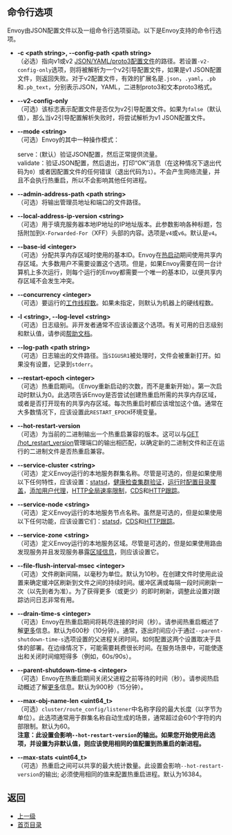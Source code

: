 ## 命令行选项

Envoy由JSON配置文件以及一组命令行选项驱动。以下是Envoy支持的命令行选项。

- **-c \<path string>, --config-path \<path string>**<br />
    （必选）指向v1或v2 [JSON/YAML/proto3配置文件]((../../Configurationreference/Overviewv2API.md))的路径。若设置`-v2-config-only`选项，则将被解析为一个v2引导配置文件，如果是v1 JSON配置文件，则返回失败。对于v2配置文件，有效的扩展名是`.json`，`.yaml`，`.pb`和`.pb_text`，分别表示JSON，YAML，二进制proto3和文本proto3格式。

- **--v2-config-only**<br />
    （可选）该标志表示配置文件是否仅为v2引导配置文件。如果为`false`（默认值），那么当v2引导配置解析失败时，将尝试解析为v1 JSON配置文件。

- **--mode \<string>**<br />
    （可选）Envoy的其中一种操作模式：<br />
    
   serve：(默认）验证JSON配置，然后正常提供流量。<br />
   validate：验证JSON配置，然后退出，打印“OK”消息（在这种情况下退出代码为`0`）或者因配置文件的任何错误（退出代码为`1`）。不会产生网络流量，并且不会执行热重启，所以不会影响其他任何进程。

- **--admin-address-path \<path string>**<br />
    （可选）将输出管理员地址和端口的文件路径。

- **--local-address-ip-version \<string>**<br />
    （可选）用于填充服务器本地IP地址的IP地址版本。此参数影响各种标题，包括附加到`X-Forwarded-For`（XFF）头部的内容。选项是`v4`或`v6`。默认是`v4`。

- **--base-id \<integer>**<br />
    （可选）分配共享内存区域时使用的基本ID。Envoy在[热启动](../Introduction/Architectureoverview/Hotrestart.md)期间使用共享内存区域。大多数用户不需要设置这个选项。但是，如果Envoy需要在同一台计算机上多次运行，则每个运行的Envoy都需要一个唯一的基本ID，以便共享内存区域不会发生冲突。

- **--concurrency \<integer>**<br />
    （可选）要运行的[工作线程数](../Introduction/Architectureoverview/Threadingmodel.md)。如果未指定，则默认为机器上的硬线程数。

- **-l \<string>, --log-level \<string>**<br />
    （可选）日志级别。非开发者通常不应该设置这个选项。有关可用的日志级别和默认值，请参阅[帮助文档]()。

- **--log-path \<path string>**<br />
    （可选）日志输出的文件路径。当`SIGUSR1`被处理时，文件会被重新打开。如果没有设置，记录到`stderr`。

- **--restart-epoch \<integer>**<br />
    （可选）热重启期间。（Envoy重新启动的次数，而不是重新开始）。第一次启动时默认为0。此选项告诉Envoy是否尝试创建热重启所需的共享内存区域，或者是否打开现有的共享内存区域。每次热重启时都应该增加这个值。通常在大多数情况下，应该设置此`RESTART_EPOCH`环境变量。

- **--hot-restart-version**<br />
    （可选）为当前的二进制输出一个热重启兼容的版本。这可以与[GET /hot_restart_version](../Operationsandadministration/Administrationinterface.md)管理端口的输出相匹配，以确定新的二进制文件和正在运行的二进制文件是否热重启兼容。

- **--service-cluster \<string>**<br />
    （可选）定义Envoy运行的本地服务群集名称。尽管是可选的，但是如果使用以下任何特性，应该设置：[statsd](../Introduction/Architectureoverview/Statistics.md)，[健康检查集群验证](../v1APIreference/Clustermanager/Cluster/Healthchecking.md)，[运行时配置目录覆盖](../v1APIreference/Runtime.md)，[添加用户代理](../v1APIreference/Networkfilters/HTTPconnectionmanager.md)，[HTTP全局速率限制](../Configurationreference/HTTPfilters/Ratelimit.md)，[CDS](../Configurationreference/Clustermanager/Clusterdiscoveryservice.md)和[HTTP跟踪](../Introduction/Architectureoverview/Tracing.md)。

- **--service-node \<string>**<br />
    （可选）定义Envoy运行的本地服务节点名称。虽然是可选的，但是如果使用以下任何功能，应该设置它们：[statsd](../Introduction/Architectureoverview/Statistics.md)，[CDS](../Configurationreference/Clustermanager/Clusterdiscoveryservice.md)和[HTTP跟踪](../Introduction/Architectureoverview/Tracing.md)。

- **--service-zone \<string>**<br />
    （可选）定义Envoy运行的本地服务区域。尽管是可选的，但是如果使用路由发现服务并且发现服务暴露[区域信息](../v1APIreference/Clustermanager/Servicediscoveryservice.md)，则应该设置它。

- **--file-flush-interval-msec \<integer>**<br />
    （可选）文件刷新间隔，以毫秒为单位。默认为10秒。在创建文件时使用此设置来确定缓冲区刷新到文件之间的持续时间。缓冲区满或每隔一段时间刷新一次（以先到者为准）。为了获得更多（或更少）的即时刷新，调整此设置对跟踪访问日志非常有用。

- **--drain-time-s \<integer>**<br />
    （可选）Envoy在热重启期间将耗尽连接的时间（秒）。请参阅热重启概述了解[更多](../Introduction/Architectureoverview/Hotrestart.md)信息。默认为600秒（10分钟）。通常，逐出时间应小于通过`--parent-shutdown-time-s`选项设置的父进程关闭时间。如何配置这两个设置取决于具体的部署。在边缘情况下，可能需要耗费很长时间。在服务场景中，可能使逐出和关闭时间缩短得多（例如，60s/90s）。

- **--parent-shutdown-time-s \<integer>**<br />
    （可选）Envoy在热重启期间关闭父进程之前等待的时间（秒）。请参阅热启动概述了解[更多](../Introduction/Architectureoverview/Hotrestart.md)信息。默认为900秒（15分钟）。

- **--max-obj-name-len \<uint64_t>**<br />
    （可选）`cluster/route_config/listener`中名称字段的最大长度（以字节为单位）。此选项通常用于群集名称自动生成的场景，通常超过会60个字符的内部限制。默认为60。<br />
     **注意：此设置会影响`--hot-restart-version`的输出。如果您开始使用此选项，并设置为非默认值，则应该使用相同的值配置到热重启的新进程。**

- **--max-stats \<uint64_t>**<br />
    （可选）热重启之间可以共享的最大统计数量。此设置会影响`--hot-restart-version`的输出; 必须使用相同的值来配置热重启进程。默认为16384。

## 返回
- [上一级](../Operationsandadministration.md)
- [首页目录](../README.md)
